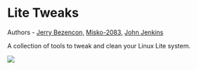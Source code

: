 Lite Tweaks 
=================

Authors - [Jerry Bezencon,](https://github.com/linuxlite/) [Misko-2083,](https://github.com/Misko-2083/) [John Jenkins](https://github.com/shaggytwodope/)

A collection of tools to tweak and clean your Linux Lite system.

![](http://i.imgur.com/FxwuPR2.png)
